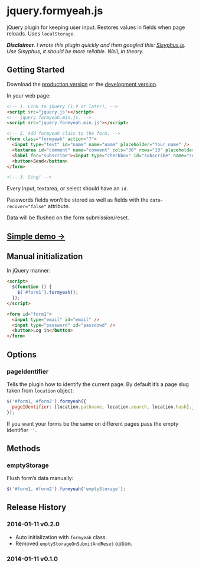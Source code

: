 # jquery.formyeah.js

jQuery plugin for keeping user input. Restores values in fields when page reloads. Uses `localStorage`.

_**Disclaimer.** I wrote this plugin quickly and then googled this: [Sisyphus.js](http://sisyphus-js.herokuapp.com/). Use Sisyphus, it should be more reliable. Well, in theory._

## Getting Started
Download the [production version][min] or the [development version][max].

[min]: https://raw.github.com/artpolikarpov/jquery.formyeah.js/master/dist/jquery.formyeah.min.js
[max]: https://raw.github.com/artpolikarpov/jquery.formyeah.js/master/dist/jquery.formyeah.js

In your web page:

```html
<!-- 1. Link to jQuery (1.9 or later), -->
<script src="jquery.js"></script>
<!-- jquery.formyeah.min.js. -->
<script src="jquery.formyeah.min.js"></script>

<!-- 2. Add formyeah class to the form. -->
<form class="formyeah" action="?">
  <input type="text" id="name" name="name" placeholder="Your name" />
  <textarea id="comment" name="comment" cols="30" rows="10" placeholder="Comment"></textarea>
  <label for="subscribe"><input type="checkbox" id="subscribe" name="subscribe" /> Subscribe</label>
  <button>Send</button>
</form>

<!-- 3. Sing! -->
```

Every input, textarea, or select should have an `id`.

Passwords fields won’t be stored as well as fields with the `data-recover="false"` attribute.

Data will be flushed on the form submission/reset.

## [Simple demo →](http://artpolikarpov.github.io/jquery.formyeah.js/test/jquery.formyeah.html)

## Manual initialization
In jQuery manner:
```html
<script>
  $(function () {
    $('#form1').formyeah();
  });
</script>

<form id="form1">
  <input type="email" id="email" />
  <input type="password" id="passdowd" />
  <button>Log in</button>
</form>
```

## Options

### pageIdentifier
Tells the plugin how to identify the current page. By default it’s a page slug taken from `location` object:

```javascript
$('#form1, #form2').formyeah({
  pageIdentifier: [location.pathname, location.search, location.hash].join('')
});
```

If you want your forms be the same on different pages pass the empty identifier `''`.

## Methods
### emptyStorage
Flush form’s data manually:

```javascript
$('#form1, #form2').formyeah('emptyStorage');
```

## Release History
### 2014-01-11 v0.2.0

* Auto initialization with `formyeah` class.
* Removed `emptyStorageOnSubmitAndReset` option.

### 2014-01-11 v0.1.0
